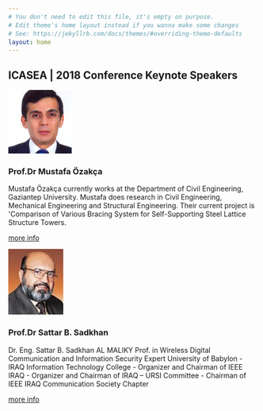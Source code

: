 ```yaml
---
# You don't need to edit this file, it's empty on purpose.
# Edit theme's home layout instead if you wanna make some changes
# See: https://jekyllrb.com/docs/themes/#overriding-theme-defaults
layout: home
---
```


## ICASEA | 2018 Conference Keynote Speakers

<div class="thumbnail row">
<div class="col-md-12 col-sm-6 col-xs-6">
<img src="img/Mustafa_Oezakca.jpg" data-holder-rendered="true">
</div>
<div class="caption col-md-12 col-sm-6 col-xs-6">
<h3 id="thumbnail-label">Prof.Dr Mustafa Özakça<a class="anchorjs-link" href="#thumbnail-label"><span class="anchorjs-icon"></span></a></h3>
<p>
Mustafa Özakça currently works at the Department of Civil Engineering, Gaziantep University. Mustafa does research in Civil Engineering, Mechanical Engineering and Structural Engineering. Their current project is 'Comparison of Various Bracing System for Self-Supporting Steel Lattice Structure Towers.</p>
<p>
<a href="https://www.gantep.edu.tr/en/akademik/index.php?ana=0&akadID=479&bolum_id=0" class="btn btn-raised btn-primary" role="button">more info</a></p>
</div>
</div>

<div class="thumbnail row">
<div class="col-md-12 col-sm-6 col-xs-6">
<img src="img/Dr.Eng.SattarB.Sadkhan.jpg" data-holder-rendered="true">
</div>
<div class="caption col-md-12 col-sm-6 col-xs-6">
<h3 id="thumbnail-label">Prof.Dr Sattar B. Sadkhan<a class="anchorjs-link" href="#thumbnail-label"><span class="anchorjs-icon"></span></a></h3>
<p>
Dr. Eng. Sattar B. Sadkhan AL MALIKY
Prof. in Wireless Digital Communication and Information Security Expert
University of Babylon  - IRAQ
Information Technology College
- Organizer and Chairman of IEEE IRAQ
- Organizer and Chairman of IRAQ – URSI Committee
- Chairman of IEEE IRAQ Communication
Society Chapter</p>
<p>
<a href="https://sites.google.com/site/drengsattarsadkhan/CV" class="btn btn-raised btn-primary" role="button">more info</a></p>
</div>
</div>